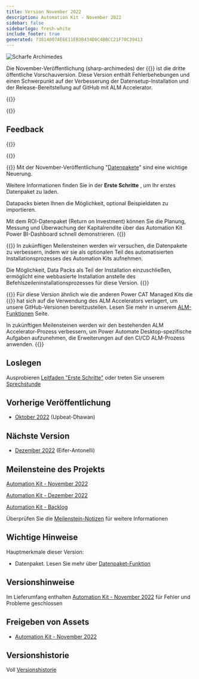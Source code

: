 ```yaml
---
title: Version November 2022
description: Automation Kit - November 2022
sidebar: false
sidebarlogo: fresh-white
include_footer: true
generated: 73814007AE6E11EB3B434D0C4BBCC21F70C39413
---
```


<div class="optional">

![Scharfe Archimedes](/images/sharp-archimedes.png)

Die November-Veröffentlichung (sharp-archimedes) der {{<product-name>}} ist die dritte öffentliche Vorschauversion. Diese Version enthält Fehlerbehebungen und einen Schwerpunkt auf der Verbesserung der Datensetup-Installation und der Release-Bereitstellung auf GitHub mit ALM Accelerator.

</div>

{{<presentation slides="1,2,3">}}

<div class="optional">

{{<presentationStyles>}}

## Feedback

{{<questions name="/content/de/releases/november-2022.json" completed="Vielen Dank für Ihr Feedback" shownavigationbuttons="false" locale="de">}}

</div>

{{<slideStyles>}}

{{<slide  id="slide1" audio="releases/november-2022/DataPacks.mp3" description="Automation Kit Overview" image="releases/november-2022/DataPacks.svg" >}}
Mit der November-Veröffentlichung "[Datenpakete](/de/features/datapacks)" sind eine wichtige Neuerung.

Weitere Informationen finden Sie in der **Erste Schritte** , um Ihr erstes Datenpaket zu laden.

Datapacks bieten Ihnen die Möglichkeit, optional Beispieldaten zu importieren.

Mit dem ROI-Datenpaket (Return on Investment) können Sie die Planung, Messung und Überwachung der Kapitalrendite über das Automation Kit Power BI-Dashboard schnell demonstrieren.
{{</slide>}}

{{<slide  id="slide2" audio="releases/november-2022/DataPacks-WhatsNext.mp3" description="Automation Kit Features" image="releases/november-2022/DataPacks-WhatsNext.svg?v=1" >}}
In zukünftigen Meilensteinen werden wir versuchen, die Datenpakete zu verbessern, indem wir sie als optionalen Teil des automatisierten Installationsprozesses des Automation Kits aufnehmen.

Die Möglichkeit, Data Packs als Teil der Installation einzuschließen, ermöglicht eine webbasierte Installation anstelle des Befehlszeileninstallationsprozesses für diese Version.
{{</slide>}}


{{<slide id="slide3" audio="releases/november-2022/alm-roadmap.mp3" description="ALM Roadmap" localImage="/images/illustrations/alm-roadmap-2022-11.svg" >}}
Für diese Version ähnlich wie die anderen Power CAT Managed Kits die {{<product-name>}} hat sich auf die Verwendung des ALM Accelerators verlagert, um unsere GitHub-Versionen bereitzustellen. Lesen Sie mehr in unserem [ALM-Funktionen](/de/features/alm) Seite.

In zukünftigen Meilensteinen werden wir den bestehenden ALM Accelerator-Prozess verbessern, um Power Automate Desktop-spezifische Aufgaben aufzunehmen, die Erweiterungen auf den CI/CD ALM-Prozess anwenden.
{{</slide>}}

<div class="optional">

## Loslegen

Ausprobieren [Leitfaden "Erste Schritte"](/de/get-started) oder treten Sie unserem [Sprechstunde](/de/office-hours)

## Vorherige Veröffentlichung

- [Oktober 2022](/de/releases/october-2022) (Upbeat-Dhawan)

## Nächste Version

- [Dezember 2022](/de/releases/december-2022) (Eifer-Antonelli)

## Meilensteine des Projekts

[Automation Kit - November 2022](https://github.com/orgs/microsoft/projects/486/views/4)

[Automation Kit - Dezember 2022](https://github.com/orgs/microsoft/projects/486/views/5)

[Automation Kit - Backlog](https://github.com/orgs/microsoft/projects/486/views/1)

Überprüfen Sie die [Meilenstein-Notizen](/de/releases/milestones) für weitere Informationen

## Wichtige Hinweise

Hauptmerkmale dieser Version:

- Datenpaket. Lesen Sie mehr über [Datenpaket-Funktion](/de/features/datapacks)

## Versionshinweise

Im Lieferumfang enthalten [Automation Kit - November 2022](https://github.com/microsoft/powercat-automation-kit/releases/tag/AutomationKit-November2022) für Fehler und Probleme geschlossen

## Freigeben von Assets

- [Automation Kit - November 2022](https://github.com/microsoft/powercat-automation-kit/releases/tag/AutomationKit-November2022)

## Versionshistorie

Voll [Versionshistorie](/de/releases)

</div>
